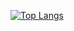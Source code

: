 [![Top Langs](https://github-readme-stats.vercel.app/api/top-langs/?username=sirobou&theme=yeblu&layout=compact)](https://github.com/anuraghazra/github-readme-stats)

